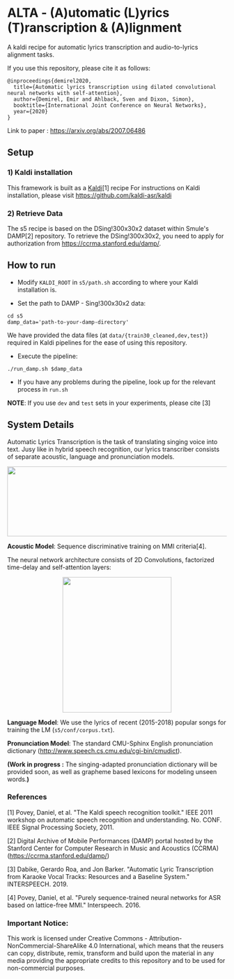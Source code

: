 # ALTA - (A)utomatic (L)yrics (T)ranscription & (A)lignment

A kaldi recipe for automatic lyrics transcription and audio-to-lyrics alignment tasks.

If you use this repository, please cite it as follows:

```
@inproceedings{demirel2020,
  title={Automatic lyrics transcription using dilated convolutional neural networks with self-attention},
  author={Demirel, Emir and Ahlback, Sven and Dixon, Simon},
  booktitle={International Joint Conference on Neural Networks},
  year={2020}
}
```

Link to paper : https://arxiv.org/abs/2007.06486

## Setup

### 1) Kaldi  installation
This framework is built as a [Kaldi](http://kaldi-asr.org/)[1] recipe 
For instructions on Kaldi installation, please visit https://github.com/kaldi-asr/kaldi

### 2) Retrieve Data

The s5 recipe is based on the DSing!300x30x2 dataset within Smule's DAMP[2] repository. To retrieve the DSing!300x30x2, you need to apply for authorization from https://ccrma.stanford.edu/damp/.

## How to run

* Modify ```KALDI_ROOT``` in  ```s5/path.sh``` according to where your Kaldi installation is.

* Set the path to DAMP - Sing!300x30x2 data:

```
cd s5
damp_data='path-to-your-damp-directory'
```
We have provided the data files (at ```data/{train30_cleaned,dev,test}```) required in Kaldi pipelines for the ease of using this repository. 

* Execute the pipeline:
```
./run_damp.sh $damp_data
```

* If you have any problems during the pipeline, look up for the relevant process in ```run.sh```

**NOTE**: If you use ```dev``` and ```test``` sets in your experiments, please cite [3]

## System Details

Automatic Lyrics Transcription is the task of translating singing voice into text. Jusy like in hybrid speech recognition, our lyrics transcriber consists of separate acoustic, language and pronunciation models.

<p align="center">
  <img src="https://github.com/emirdemirel/ALTA/blob/master/img/img-git1.png" width="550" height="160">
</p>

**Acoustic Model**: Sequence discriminative training on MMI criteria[4].

The neural network architecture consists of 2D Convolutions, factorized time-delay and self-attention layers:
<p align="center">
    <img src="https://github.com/emirdemirel/ALTA/blob/master/img/img-git2.png?raw=true" width="250" height="310">
</p>

**Language Model**: We use the lyrics of recent (2015-2018) popular songs for training the LM (```s5/conf/corpus.txt```).

**Pronunciation Model**: The standard CMU-Sphinx English pronunciation dictionary (http://www.speech.cs.cmu.edu/cgi-bin/cmudict). 

**(Work in progress :** The singing-adapted pronunciation dictionary will be provided soon, as well as grapheme based lexicons for modeling unseen words.**)**


### References
[1] Povey, Daniel, et al. "The Kaldi speech recognition toolkit." IEEE 2011 workshop on automatic speech recognition and understanding. No. CONF. IEEE Signal Processing Society, 2011.

[2] Digital Archive of Mobile Performances (DAMP) portal hosted by the Stanford Center for Computer Research in Music and Acoustics (CCRMA) (https://ccrma.stanford.edu/damp/)

[3] Dabike, Gerardo Roa, and Jon Barker. "Automatic Lyric Transcription from Karaoke Vocal Tracks: Resources and a Baseline System." INTERSPEECH. 2019.

[4] Povey, Daniel, et al. "Purely sequence-trained neural networks for ASR based on lattice-free MMI." Interspeech. 2016.

### Important Notice:
This work is licensed under Creative Commons - Attribution-NonCommercial-ShareAlike 4.0 International, which means that the reusers can copy, distribute, remix, transform and build upon the material in any media providing the appropriate credits to this repository and to be used for non-commercial purposes.
